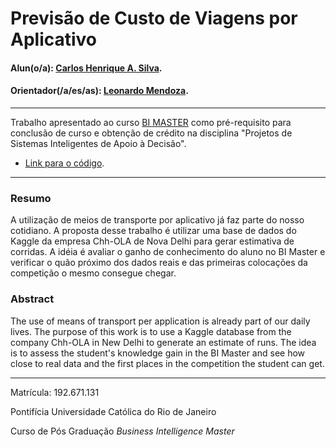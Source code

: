 # Previsão de Custo de Viagens por Aplicativo

#### Alun(o/a): [Carlos Henrique A. Silva](https://github.com/H3N21QU3/).
#### Orientador(/a/es/as): [Leonardo Mendoza](https://github.com/orgs/ICA-cursos).


---

Trabalho apresentado ao curso [BI MASTER](https://ica.puc-rio.ai/bi-master) como pré-requisito para conclusão de curso e obtenção de crédito na disciplina "Projetos de Sistemas Inteligentes de Apoio à Decisão".

- [Link para o código](https://github.com/H3N21QU3/Monografia/blob/main/Monografia_BI_Master_v02.ipynb). 


---

### Resumo

A utilização de meios de transporte por aplicativo já faz parte do nosso cotidiano. A proposta desse trabalho é utilizar uma base de dados do Kaggle da empresa Chh-OLA de Nova Delhi para gerar estimativa de corridas.
A idéia é avaliar o ganho de conhecimento do aluno no BI Master e verificar o quão próximo dos dados reais e das primeiras colocações da competição o mesmo consegue chegar.

### Abstract <!-- Opcional! Caso não aplicável, remover esta seção -->

The use of means of transport per application is already part of our daily lives. The purpose of this work is to use a Kaggle database from the company Chh-OLA in New Delhi to generate an estimate of runs.
The idea is to assess the student's knowledge gain in the BI Master and see how close to real data and the first places in the competition the student can get.

---

Matrícula: 192.671.131

Pontifícia Universidade Católica do Rio de Janeiro

Curso de Pós Graduação *Business Intelligence Master*
